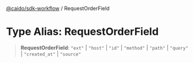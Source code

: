 [@caido/sdk-workflow](../index.md) / RequestOrderField

# Type Alias: RequestOrderField

> **RequestOrderField**: `"ext"` \| `"host"` \| `"id"` \| `"method"` \| `"path"` \| `"query"` \| `"created_at"` \| `"source"`
